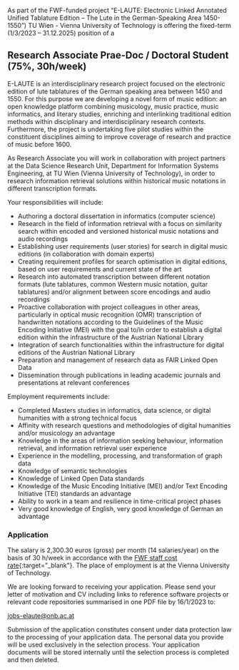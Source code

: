 As part of the FWF-funded project “E-LAUTE: Electronic Linked Annotated Unified Tablature Edition – The Lute in the German-Speaking Area 1450-1550”) TU Wien - Vienna University of Technology is offering the fixed-term (1/3/2023 – 31.12.2025) position of a

## Research Associate Prae-Doc / Doctoral Student (75%, 30h/week)

E-LAUTE  is an interdisciplinary research project focused on the electronic edition of lute tablatures of the German speaking area between 1450 and 1550. For this purpose we are developing a novel form of music edition: an open knowledge platform combining musicology, music practice, music informatics, and literary studies, enriching and interlinking traditional edition methods within disciplinary and interdisciplinary research contexts. Furthermore, the project is undertaking five pilot studies within the constituent disciplines aiming to improve coverage of research and practice of music before 1600. 

As Research Associate you will work in collaboration with project partners at the Data Science Research Unit, Department for Information Systems Engineering, at TU Wien (Vienna University of Technology), in order to research information retrieval solutions within historical music notations in different transcription formats. 

Your responsibilities will include:

* Authoring a doctoral dissertation in informatics (computer science)
* Research in the field of information retrieval with a focus on similarity search within encoded and versioned historical music notations and audio recordings
* Establishing user requirements (user stories) for search in digital music editions (in collaboration with domain experts)
* Creating requirement profiles for search optimisation in digital editions, based on user requirements and current state of the art
* Research into automated transcription between different notation formats (lute tablatures, common Western music notation, guitar tablatures) and/or alignment between score encodings and audio recordings 
* Proactive collaboration with project colleagues in other areas, particularly in optical music recognition (OMR) transcription of handwritten notations according to the Guidelines of the Music Encoding Initiative (MEI) with the goal to/in order to establish a digital edition within the infrastructure of the Austrian National Library
* Integration of search functionalities within the infrastructure for digital editions of the Austrian National Library
* Preparation and management of research data as FAIR Linked Open Data
* Dissemination through publications in leading academic journals and presentations at relevant conferences

Employment requirements include:

* Completed Masters studies in informatics, data science, or digital humanities with a strong technical focus
* Affinity with research questions and methodologies of digital humanities and/or musicology an advantage
* Knowledge in the areas of information seeking behaviour, information retrieval, and information retrieval user experience 
* Experience in the modelling, processing, and transformation of graph data
* Knowledge of semantic technologies
* Knowledge of Linked Open Data standards
* Knowledge of the Music Encoding Initiative (MEI) and/or Text Encoding Initiative (TEI) standards an advantage
* Ability to work in a team and resilience in time-critical project phases
* Very good knowledge of English, very good knowledge of German an advantage


### Application

The salary is 2,300.30 euros (gross) per month (14 salaries/year) on the basis of 30 h/week in accordance with the [FWF staff cost rate](https://www.fwf.ac.at/de/forschungsfoerderung/personalkostensaetze){:target="_blank"}. The place of employment is at the Vienna University of Technology.

We are looking forward to receiving your application. Please send your letter of motivation and CV including links to reference software projects or relevant code repositories summarised in one PDF file by 16/1/2023 to:

[jobs-elaute@onb.ac.at](mailto:jobs-elaute@onb.ac.at?subject=Application%20Research%20Associate%20InformationRetrieval)

Submission of the application constitutes consent under data protection law to the processing of your application data. The personal data you provide will be used exclusively in the selection process. Your application documents will be stored internally until the selection process is completed and then deleted.

